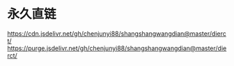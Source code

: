# 永久直链

https://cdn.jsdelivr.net/gh/chenjunyi88/shangshangwangdian@master/dierct/
https://purge.jsdelivr.net/gh/chenjunyi88/shangshangwangdian@master/dierct/
